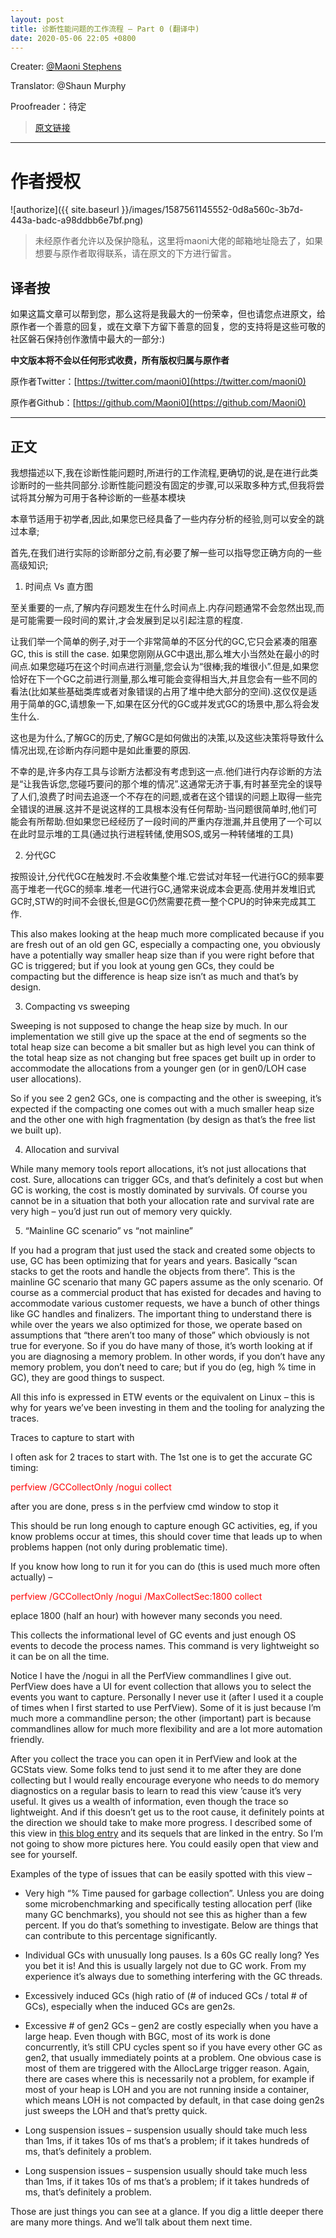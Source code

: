 ```yaml
---
layout: post
title: 诊断性能问题的工作流程 – Part 0 (翻译中)
date: 2020-05-06 22:05 +0800
---
```


Creater:        [@Maoni Stephens](https://twitter.com/maoni0)

Translator:     @Shaun Murphy

Proofreader：待定

> [原文链接](https://devblogs.microsoft.com/dotnet/work-flow-of-diagnosing-memory-performance-issues-part-0)

---
# 作者授权

![authorize]({{ site.baseurl }}/images/1587561145552-0d8a560c-3b7d-443a-badc-a98ddbb6e7bf.png)

> 未经原作者允许以及保护隐私，这里将maoni大佬的邮箱地址隐去了，如果想要与原作者取得联系，请在原文的下方进行留言。

## 译者按

如果这篇文章可以帮到您，那么这将是我最大的一份荣幸，但也请您点进原文，给原作者一个善意的回复，或在文章下方留下善意的回复，您的支持将是这些可敬的社区磐石保持创作激情中最大的一部分:)

<b>中文版本将不会以任何形式收费，所有版权归属与原作者</b>

原作者Twitter：[https://twitter.com/maoni0](https://twitter.com/maoni0)

原作者Github：[https://github.com/Maoni0](https://github.com/Maoni0)

---
## 正文

我想描述以下,我在诊断性能问题时,所进行的工作流程,更确切的说,是在进行此类诊断时的一些共同部分.诊断性能问题没有固定的步骤,可以采取多种方式,但我将尝试将其分解为可用于各种诊断的一些基本模块

本章节适用于初学者,因此,如果您已经具备了一些内存分析的经验,则可以安全的跳过本章;

首先,在我们进行实际的诊断部分之前,有必要了解一些可以指导您正确方向的一些高级知识;

1) 时间点 Vs 直方图

至关重要的一点,了解内存问题发生在什么时间点上.内存问题通常不会忽然出现,而是可能需要一段时间的累计,才会发展到足以引起注意的程度.

让我们举一个简单的例子,对于一个非常简单的不区分代的GC,它只会紧凑的阻塞GC, this is still the case. 如果您刚刚从GC中退出,那么堆大小当然处在最小的时间点.如果您碰巧在这个时间点进行测量,您会认为“很棒;我的堆很小”.但是,如果您恰好在下一个GC之前进行测量,那么堆可能会变得相当大,并且您会有一些不同的看法(比如某些基础类库或者对象错误的占用了堆中绝大部分的空间).这仅仅是适用于简单的GC,请想象一下,如果在区分代的GC或并发式GC的场景中,那么将会发生什么.

这也是为什么,了解GC的历史,了解GC是如何做出的决策,以及这些决策将导致什么情况出现,在诊断内存问题中是如此重要的原因.

不幸的是,许多内存工具与诊断方法都没有考虑到这一点.他们进行内存诊断的方法是“让我告诉您,您碰巧要问的那个堆的情况”.这通常无济于事,有时甚至完全的误导了人们,浪费了时间去追逐一个不存在的问题,或者在这个错误的问题上取得一些完全错误的进展.这并不是说这样的工具根本没有任何帮助-当问题很简单时,他们可能会有所帮助.但如果您已经经历了一段时间的严重内存泄漏,并且使用了一个可以在此时显示堆的工具(通过执行进程转储,使用SOS,或另一种转储堆的工具)

2) 分代GC

按照设计,分代代GC在触发时.不会收集整个堆.它尝试对年轻一代进行GC的频率要高于堆老一代GC的频率.堆老一代进行GC,通常来说成本会更高.使用并发堆旧式GC时,STW的时间不会很长,但是GC仍然需要花费一整个CPU的时钟来完成其工作.

This also makes looking at the heap much more complicated because if you are fresh out of an old gen GC, especially a compacting one, you obviously have a potentially way smaller heap size than if you were right before that GC is triggered; but if you look at young gen GCs, they could be compacting but the difference is heap size isn’t as much and that’s by design.

3) Compacting vs sweeping

Sweeping is not supposed to change the heap size by much. In our implementation we still give up the space at the end of segments so the total heap size can become a bit smaller but as high level you can think of the total heap size as not changing but free spaces get built up in order to accommodate the allocations from a younger gen (or in gen0/LOH case user allocations).

So if you see 2 gen2 GCs, one is compacting and the other is sweeping, it’s expected if the compacting one comes out with a much smaller heap size and the other one with high fragmentation (by design as that’s the free list we built up).

4) Allocation and survival

While many memory tools report allocations, it’s not just allocations that cost. Sure, allocations can trigger GCs, and that’s definitely a cost but when GC is working, the cost is mostly dominated by survivals. Of course you cannot be in a situation that both your allocation rate and survival rate are very high – you’d just run out of memory very quickly.

5) “Mainline GC scenario” vs “not mainline”

If you had a program that just used the stack and created some objects to use, GC has been optimizing that for years and years. Basically “scan stacks to get the roots and handle the objects from there”. This is the mainline GC scenario that many GC papers assume as the only scenario. Of course as a commercial product that has existed for decades and having to accommodate various customer requests, we have a bunch of other things like GC handles and finalizers. The important thing to understand there is while over the years we also optimized for those, we operate based on assumptions that “there aren’t too many of those” which obviously is not true for everyone. So if you do have many of those, it’s worth looking at if you are diagnosing a memory problem. In other words, if you don’t have any memory problem, you don’t need to care; but if you do (eg, high % time in GC), they are good things to suspect.

All this info is expressed in ETW events or the equivalent on Linux – this is why for years we’ve been investing in them and the tooling for analyzing the traces.

Traces to capture to start with

I often ask for 2 traces to start with. The 1st one is to get the accurate GC timing:

<span style="color:red">perfview /GCCollectOnly /nogui collect</span>

after you are done, press s in the perfview cmd window to stop it

This should be run long enough to capture enough GC activities, eg, if you know problems occur at times, this should cover time that leads up to when problems happen (not only during problematic time).

If you know how long to run it for you can do (this is used much more often actually) –

<span style="color:red">perfview /GCCollectOnly /nogui /MaxCollectSec:1800 collect</span>

eplace 1800 (half an hour) with however many seconds you need.

This collects the informational level of GC events and just enough OS events to decode the process names. This command is very lightweight so it can be on all the time.

Notice I have the /nogui in all the PerfView commandlines I give out. PerfView does have a UI for event collection that allows you to select the events you want to capture. Personally I never use it (after I used it a couple of times when I first started to use PerfView). Some of it is just because I’m much more a commandline person; the other (important) part is because commandlines allow for much more flexibility and are a lot more automation friendly.

After you collect the trace you can open it in PerfView and look at the GCStats view. Some folks tend to just send it to me after they are done collecting but I would really encourage everyone who needs to do memory diagnostics on a regular basis to learn to read this view ’cause it’s very useful. It gives us a wealth of information, even though the trace so lightweight. And if this doesn’t get us to the root cause, it definitely points at the direction we should take to make more progress. I described some of this view in [this blog entry](https://devblogs.microsoft.com/dotnet/gc-etw-events-1/) and its sequels that are linked in the entry. So I’m not going to show more pictures here. You could easily open that view and see for yourself.

Examples of the type of issues that can be easily spotted with this view –

* Very high “% Time paused for garbage collection”. Unless you are doing some microbenchmarking and specifically testing allocation perf (like many GC benchmarks), you should not see this as higher than a few percent. If you do that’s something to investigate. Below are things that can contribute to this percentage significantly.

* Individual GCs with unusually long pauses. Is a 60s GC really long? Yes you bet it is! And this is usually largely not due to GC work. From my experience it’s always due to something interfering with the GC threads.

* Excessively induced GCs (high ratio of (# of induced GCs / total # of GCs), especially when the induced GCs are gen2s.

* Excessive # of gen2 GCs – gen2 are costly especially when you have a large heap. Even though with BGC, most of its work is done concurrently, it’s still CPU cycles spent so if you have every other GC as gen2, that usually immediately points at a problem. One obvious case is most of them are triggered with the AllocLarge trigger reason. Again, there are cases where this is necessarily not a problem, for example if most of your heap is LOH and you are not running inside a container, which means LOH is not compacted by default, in that case doing gen2s just sweeps the LOH and that’s pretty quick.

* Long suspension issues – suspension usually should take much less than 1ms, if it takes 10s of ms that’s a problem; if it takes hundreds of ms, that’s definitely a problem.

* Long suspension issues – suspension usually should take much less than 1ms, if it takes 10s of ms that’s a problem; if it takes hundreds of ms, that’s definitely a problem.

Those are just things you can see at a glance. If you dig a little deeper there are many more things. And we’ll talk about them next time.







